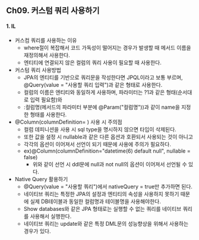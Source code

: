 ## Ch09. 커스텀 쿼리 사용하기
#### 1. IL
- 커스컴 쿼리를 사용하는 이유
  - where절이 복잡해서 코드 가독성이 떨어지는 경우가 발생할 때 메서드 이름을 재정의해서 사용한다.
  - 엔티티에 연결되지 않은 컬럼의 쿼리 사용이 필요할 때 사용한다.
- 커스텀 쿼리 사용방법
  - JPA의 엔티티를 기반으로 쿼리문을 작성한다면 JPQL이라고 보통 부르며, @Query(value = "사용할 쿼리 입력")과 같은 형태로 사용한다.
  - 컬럼의 이름은 엔티티와 동일하게 사용하며, 파라미터는 ?1과 같은 형태(순서대로 입력 필요함)와 
  - :컬럼명(메서드의 파라미터 부분에 @Param("컬럼명"))과 같이 name을 지정한 형태를 사용한다.
- @Column(columnDefinition= ) 사용 시 주의점
  - 컬럼 데피니션을 사용 시 sql type을 명시하지 않으면 타입이 삭제된다.
  - 또한 값을 설정 시 nullable과 같은 다른 옵션과 호환되서 사용되는 것이 아니고
  - 각각의 옵션이 이어져서 선언이 되기 때문에 사용에 주의가 필요하다.
  - ex)@Column(columnDefinition="datetime(6) default null", nullable = false)
    - 위와 같이 선언 시 ddl문에 null과 not null의 옵션이 이어져서 선언될 수 있다.
- Native Query 활용하기
  - @Query(value = "사용할 쿼리")에서 nativeQuery = true만 추가하면 된다.
  - 네이티브 쿼리는 특정한 JPA의 설정과 엔티티의 속성을 사용하지 못하기 때문에 실제 DB테이블과 동일한 컬럼명과 테이블명을 사용해야한다.
  - Show databases와 같은 JPA 형태로는 실행할 수 없는 쿼리를 네이티브 쿼리를 사용해서 실행한다.
  - 네이티브 쿼리는 update와 같은 특정 DML문의 성능향상을 위해서 사용하는 경우가 있다.